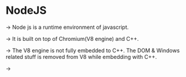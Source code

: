 # NodeJS 

-> Node js is a runtime environment of javascript. 

-> It is built on top of Chromium(V8 engine) and C++.

-> The V8 engine is not fully embedded to C++. The DOM & Windows related stuff is removed from V8 while embedding with C++.

-> 
